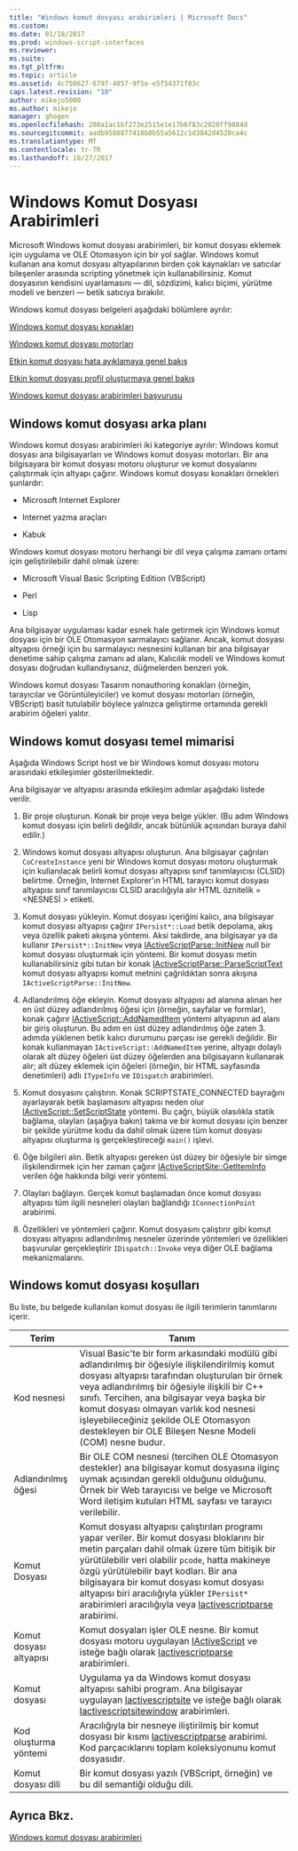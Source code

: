 ```yaml
---
title: "Windows komut dosyası arabirimleri | Microsoft Docs"
ms.custom: 
ms.date: 01/18/2017
ms.prod: windows-script-interfaces
ms.reviewer: 
ms.suite: 
ms.tgt_pltfrm: 
ms.topic: article
ms.assetid: 4c750627-6797-4857-9f5e-e5f54371f83c
caps.latest.revision: "10"
author: mikejo5000
ms.author: mikejo
manager: ghogen
ms.openlocfilehash: 200a1ac1bf273e2515e1e17b6f83c2020ff9884d
ms.sourcegitcommit: aadb9588877418b8b55a5612c1d3842d4520ca4c
ms.translationtype: MT
ms.contentlocale: tr-TR
ms.lasthandoff: 10/27/2017
---
```

# <a name="windows-script-interfaces"></a>Windows Komut Dosyası Arabirimleri
Microsoft Windows komut dosyası arabirimleri, bir komut dosyası eklemek için uygulama ve OLE Otomasyon için bir yol sağlar. Windows komut kullanan ana komut dosyası altyapılarının birden çok kaynakları ve satıcılar bileşenler arasında scripting yönetmek için kullanabilirsiniz. Komut dosyasının kendisini uyarlamasını — dil, sözdizimi, kalıcı biçimi, yürütme modeli ve benzeri — betik satıcıya bırakılır.  
  
 Windows komut dosyası belgeleri aşağıdaki bölümlere ayrılır:  
  
 [Windows komut dosyası konakları](../winscript/windows-script-hosts.md)  
  
 [Windows komut dosyası motorları](../winscript/windows-script-engines.md)  
  
 [Etkin komut dosyası hata ayıklamaya genel bakış](../winscript/active-script-debugging-overview.md)  
  
 [Etkin komut dosyası profil oluşturmaya genel bakış](../winscript/active-script-profiling-overview.md)  
  
 [Windows komut dosyası arabirimleri başvurusu](../winscript/reference/windows-script-interfaces-reference.md)  
  
## <a name="windows-script-background"></a>Windows komut dosyası arka planı  
 Windows komut dosyası arabirimleri iki kategoriye ayrılır: Windows komut dosyası ana bilgisayarları ve Windows komut dosyası motorları. Bir ana bilgisayara bir komut dosyası motoru oluşturur ve komut dosyalarını çalıştırmak için altyapı çağırır. Windows komut dosyası konakları örnekleri şunlardır:  
  
-   Microsoft Internet Explorer  
  
-   Internet yazma araçları  
  
-   Kabuk  
  
 Windows komut dosyası motoru herhangi bir dil veya çalışma zamanı ortamı için geliştirilebilir dahil olmak üzere:  
  
-   Microsoft Visual Basic Scripting Edition (VBScript)  
  
-   Perl  
  
-   Lisp  
  
 Ana bilgisayar uygulaması kadar esnek hale getirmek için Windows komut dosyası için bir OLE Otomasyon sarmalayıcı sağlanır. Ancak, komut dosyası altyapısı örneği için bu sarmalayıcı nesnesini kullanan bir ana bilgisayar denetime sahip çalışma zamanı ad alanı, Kalıcılık modeli ve Windows komut dosyası doğrudan kullandıysanız, düğmelerden benzeri yok.  
  
 Windows komut dosyası Tasarım nonauthoring konakları (örneğin, tarayıcılar ve Görüntüleyiciler) ve komut dosyası motorları (örneğin, VBScript) basit tutulabilir böylece yalnızca geliştirme ortamında gerekli arabirim öğeleri yalıtır.  
  
## <a name="windows-script-basic-architecture"></a>Windows komut dosyası temel mimarisi  
 Aşağıda Windows Script host ve bir Windows komut dosyası motoru arasındaki etkileşimler gösterilmektedir.  
  
 Ana bilgisayar ve altyapısı arasında etkileşim adımlar aşağıdaki listede verilir.  
  
1.  Bir proje oluşturun. Konak bir proje veya belge yükler. (Bu adım Windows komut dosyası için belirli değildir, ancak bütünlük açısından buraya dahil edilir.)  
  
2.  Windows komut dosyası altyapısı oluşturun. Ana bilgisayar çağrıları `CoCreateInstance` yeni bir Windows komut dosyası motoru oluşturmak için kullanılacak belirli komut dosyası altyapısı sınıf tanımlayıcısı (CLSID) belirtme. Örneğin, Internet Explorer'ın HTML tarayıcı komut dosyası altyapısı sınıf tanımlayıcısı CLSID aracılığıyla alır HTML öznitelik = \<NESNESİ > etiketi.  
  
3.  Komut dosyası yükleyin. Komut dosyası içeriğini kalıcı, ana bilgisayar komut dosyası altyapısı çağırır `IPersist*::Load` betik depolama, akış veya özellik paketi akışına yöntemi. Aksi takdirde, ana bilgisayar ya da kullanır `IPersist*::InitNew` veya [IActiveScriptParse::InitNew](../winscript/reference/iactivescriptparse-initnew.md) null bir komut dosyası oluşturmak için yöntemi. Bir komut dosyası metin kullanabilirsiniz gibi tutan bir konak [IActiveScriptParse::ParseScriptText](../winscript/reference/iactivescriptparse-parsescripttext.md) komut dosyası altyapısı komut metnini çağrıldıktan sonra akışına `IActiveScriptParse::InitNew`.  
  
4.  Adlandırılmış öğe ekleyin. Komut dosyası altyapısı ad alanına alınan her en üst düzey adlandırılmış öğesi için (örneğin, sayfalar ve formlar), konak çağırır [IActiveScript::AddNamedItem](../winscript/reference/iactivescript-addnameditem.md) yöntemi altyapının ad alanı bir giriş oluşturun. Bu adım en üst düzey adlandırılmış öğe zaten 3. adımda yüklenen betik kalıcı durumunu parçası ise gerekli değildir. Bir konak kullanmayan `IActiveScript::AddNamedItem` yerine, altyapı dolaylı olarak alt düzey öğeleri üst düzey öğelerden ana bilgisayarın kullanarak alır; alt düzey eklemek için öğeleri (örneğin, bir HTML sayfasında denetimleri) adlı `ITypeInfo` ve `IDispatch` arabirimleri.  
  
5.  Komut dosyasını çalıştırın. Konak SCRIPTSTATE_CONNECTED bayrağını ayarlayarak betik başlamasını altyapısı neden olur [IActiveScript::SetScriptState](../winscript/reference/iactivescript-setscriptstate.md) yöntemi. Bu çağrı, büyük olasılıkla statik bağlama, olayları (aşağıya bakın) takma ve bir komut dosyası için benzer bir şekilde yürütme kodu da dahil olmak üzere tüm komut dosyası altyapısı oluşturma iş gerçekleştireceği `main()` işlevi.  
  
6.  Öğe bilgileri alın. Betik altyapısı gereken üst düzey bir öğesiyle bir simge ilişkilendirmek için her zaman çağırır [IActiveScriptSite::GetItemInfo](../winscript/reference/iactivescriptsite-getiteminfo.md) verilen öğe hakkında bilgi verir yöntemi.  
  
7.  Olayları bağlayın. Gerçek komut başlamadan önce komut dosyası altyapısı tüm ilgili nesneleri olayları bağlandığı `IConnectionPoint` arabirimi.  
  
8.  Özellikleri ve yöntemleri çağırır. Komut dosyasını çalıştırır gibi komut dosyası altyapısı adlandırılmış nesneler üzerinde yöntemleri ve özellikleri başvurular gerçekleştirir `IDispatch::Invoke` veya diğer OLE bağlama mekanizmalarını.  
  
## <a name="windows-script-terms"></a>Windows komut dosyası koşulları  
 Bu liste, bu belgede kullanılan komut dosyası ile ilgili terimlerin tanımlarını içerir.  
  
|Terim|Tanım|  
|----------|----------------|  
|Kod nesnesi|Visual Basic'te bir form arkasındaki modülü gibi adlandırılmış bir öğesiyle ilişkilendirilmiş komut dosyası altyapısı tarafından oluşturulan bir örnek veya adlandırılmış bir öğesiyle ilişkili bir C++ sınıfı. Tercihen, ana bilgisayar veya başka bir komut dosyası olmayan varlık kod nesnesi işleyebileceğiniz şekilde OLE Otomasyon destekleyen bir OLE Bileşen Nesne Modeli (COM) nesne budur.|  
|Adlandırılmış öğesi|Bir OLE COM nesnesi (tercihen OLE Otomasyon destekler) ana bilgisayar komut dosyasına ilginç uymak açısından gerekli olduğunu olduğunu. Örnek bir Web tarayıcısı ve belge ve Microsoft Word iletişim kutuları HTML sayfası ve tarayıcı verilebilir.|  
|Komut Dosyası|Komut dosyası altyapısı çalıştırılan programı yapar veriler. Bir komut dosyası bloklarını bir metin parçaları dahil olmak üzere tüm bitişik bir yürütülebilir veri olabilir `pcode`, hatta makineye özgü yürütülebilir bayt kodları. Bir ana bilgisayara bir komut dosyası komut dosyası altyapısı biri aracılığıyla yükler `IPersist*` arabirimleri aracılığıyla veya [Iactivescriptparse](../winscript/reference/iactivescriptparse.md) arabirimi.|  
|Komut dosyası altyapısı|Komut dosyaları işler OLE nesne. Bir komut dosyası motoru uygulayan [IActiveScript](../winscript/reference/iactivescript.md) ve isteğe bağlı olarak [Iactivescriptparse](../winscript/reference/iactivescriptparse.md) arabirimleri.|  
|Komut dosyası|Uygulama ya da Windows komut dosyası altyapısı sahibi program. Ana bilgisayar uygulayan [Iactivescriptsite](../winscript/reference/iactivescriptsite.md) ve isteğe bağlı olarak [Iactivescriptsitewindow](../winscript/reference/iactivescriptsitewindow.md) arabirimleri.|  
|Kod oluşturma yöntemi|Aracılığıyla bir nesneye iliştirilmiş bir komut dosyası bir kısmı [Iactivescriptparse](../winscript/reference/iactivescriptparse.md) arabirimi. Kod parçacıklarını toplam koleksiyonunu komut dosyasıdır.|  
|Komut dosyası dili|Bir komut dosyası yazılı (VBScript, örneğin) ve bu dil semantiği olduğu dili.|  
  
## <a name="see-also"></a>Ayrıca Bkz.  
 [Windows komut dosyası arabirimleri](../winscript/windows-script-interfaces.md)